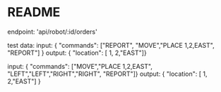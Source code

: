 # README


endpoint: 'api/robot/:id/orders'

test data: 
 input: { "commands": ["REPORT", "MOVE","PLACE 1,2,EAST", "REPORT"] }
 output: { "location": [ 1, 2,"EAST"]}
 
 input: { "commands": ["MOVE","PLACE 1,2,EAST", "LEFT","LEFT","RIGHT","RIGHT", "REPORT"]}
 output: { "location": [ 1, 2,"EAST"] }

